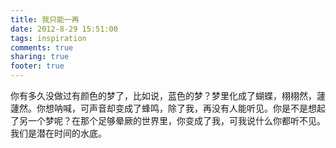 ```yaml
---
title: 我只能一再
date: 2012-8-29 15:51:00
tags: inspiration
comments: true
sharing: true
footer: true
---
```


你有多久没做过有颜色的梦了，比如说，蓝色的梦？梦里化成了蝴蝶，栩栩然，蘧蘧然。你想呐喊，可声音却变成了蜂鸣，除了我，再没有人能听见。你是不是想起了另一个梦呢？在那个足够晕厥的世界里，你变成了我，可我说什么你都听不见。
我们是潜在时间的水底。